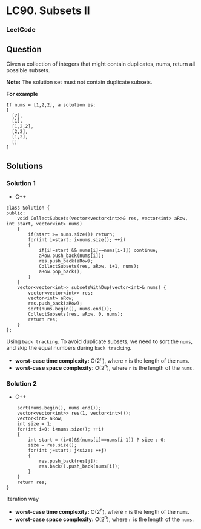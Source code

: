 # LC90. Subsets II

### LeetCode

## Question

Given a collection of integers that might contain duplicates, nums, return all possible subsets.

**Note:** The solution set must not contain duplicate subsets.

**For example**
```
If nums = [1,2,2], a solution is:
[
  [2],
  [1],
  [1,2,2],
  [2,2],
  [1,2],
  []
]
```

## Solutions

### Solution 1

* C++
```
class Solution {
public:
    void CollectSubsets(vector<vector<int>>& res, vector<int> aRow, int start, vector<int> nums)
    {
        if(start >= nums.size()) return;
        for(int i=start; i<nums.size(); ++i)
        {
            if(i!=start && nums[i]==nums[i-1]) continue;
            aRow.push_back(nums[i]);
            res.push_back(aRow);
            CollectSubsets(res, aRow, i+1, nums);
            aRow.pop_back();
        }
    }
    vector<vector<int>> subsetsWithDup(vector<int>& nums) {
        vector<vector<int>> res;
        vector<int> aRow;
        res.push_back(aRow);
        sort(nums.begin(), nums.end());
        CollectSubsets(res, aRow, 0, nums);
        return res;
    }
};
```

Using `back tracking`. To avoid duplicate subsets, we need to sort the `nums`, and skip the equal numbers during `back tracking`.

* **worst-case time complexity:** O(2<sup>n</sup>), where `n` is the length of the `nums`.
* **worst-case space complexity:** O(2<sup>n</sup>), where `n` is the length of the `nums`.

### Solution 2

* C++
```vector<vector<int>> subsetsWithDup(vector<int>& nums) {
    sort(nums.begin(), nums.end());
    vector<vector<int>> res(1, vector<int>());
    vector<int> aRow;
    int size = 1;
    for(int i=0; i<nums.size(); ++i)
    {
        int start = (i>0)&&(nums[i]==nums[i-1]) ? size : 0;
        size = res.size();
        for(int j=start; j<size; ++j)
        {
            res.push_back(res[j]);
            res.back().push_back(nums[i]);
        }
    }
    return res;
}
```

Iteration way

* **worst-case time complexity:** O(2<sup>n</sup>), where `n` is the length of the `nums`.
* **worst-case space complexity:** O(2<sup>n</sup>), where `n` is the length of the `nums`.